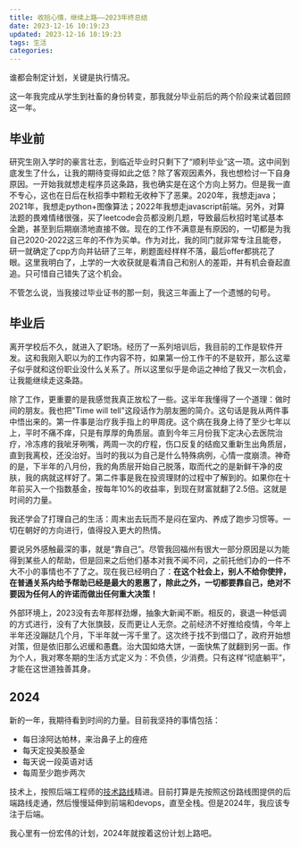 ```yaml
---
title: 收拾心情，继续上路——2023年终总结
date: 2023-12-16 10:19:23
updated: 2023-12-16 10:19:23
tags: 生活
categories:
---
```


谁都会制定计划，关键是执行情况。

这一年我完成从学生到社畜的身份转变，那我就分毕业前后的两个阶段来试着回顾这一年。

## 毕业前

研究生刚入学时的豪言壮志，到临近毕业时只剩下了“顺利毕业”这一项。这中间到底发生了什么，让我的期待变得如此之低？除了客观因素外，我也想检讨一下自身原因。一开始我就想走程序员这条路，我也确实是在这个方向上努力。但是我一直不专心，这也在日后在秋招季中颗粒无收种下了恶果。2020年，我想走java；2021年，我想走python+图像算法；2022年我想走javascript前端。另外，对算法题的畏难情绪很强，买了leetcode会员都没刷几题，导致最后秋招时笔试基本全跪，甚至到后期崩溃地直接不做。现在的工作不满意是有原因的，一切都是为我自己2020-2022这三年的不作为买单。作为对比，我的同门就非常专注且能卷，研一就确定了cpp方向并钻研了三年，刷题面经样样不落，最后offer都挑花了眼。这里我明白了，上学的一大收获就是看清自己和别人的差距，并有机会奋起直追。只可惜自己错失了这个机会。

不管怎么说，当我接过毕业证书的那一刻，我这三年画上了一个遗憾的句号。

## 毕业后

离开学校后不久，就进入了职场。经历了一系列培训后，我目前的工作是软件开发。这和我刚入职以为的工作内容不符，如果第一份工作干的不是软开，那么这辈子似乎就和这份职业没什么关系了。所以这里似乎是命运之神给了我又一次机会，让我能继续走这条路。

除了工作，更重要的是我感觉我真正放松了一些。这半年我懂得了一个道理：做时间的朋友。我也把"Time will tell"这段话作为朋友圈的简介。这句话是我从两件事中悟出来的。第一件事是治疗我手指上的甲周疣。这个病在我身上待了至少七年以上，平时不痛不痒，只是有厚厚的角质层。直到今年三月份我下定决心去医院治疗，冷冻疼的我呲牙咧嘴，两周一次的疗程，伤口反复的结痂又重新生出角质层，直到我离校，还没治好。当时的我以为自己是什么特殊病例，心情一度崩溃。神奇的是，下半年的八月份，我的角质层开始自己脱落，取而代之的是新鲜干净的皮肤，我的病就这样好了。第二件事是我在投资理财的过程中了解到的。如果你在十年前买入一个指数基金，按每年10%的收益率，到现在财富就翻了2.5倍。这就是时间的力量。

我还学会了打理自己的生活：周末出去玩而不是闷在室内、养成了跑步习惯等。一切在朝好的方向进行，值得投入更大的热情。

要说另外感触最深的事，就是“靠自己”。尽管我回福州有很大一部分原因是以为能得到某些人的帮助，但是回来之后他们基本对我不闻不问，之前托他们办的一件不大不小的事情也不了了之。现在我已经明白了：**在这个社会上，别人不给你使拌，在普通关系内给予帮助已经是最大的恩惠了，除此之外，一切都要靠自己，绝对不要因为任何人的许诺而做出任何重大决策！**

外部环境上，2023没有去年那样劲爆，抽象大新闻不断。相反的，衰退一种低调的方式进行，没有了大张旗鼓，反而更让人无奈。之前经济不好推给疫情，今年上半年还没蹦跶几个月，下半年就一泻千里了。这次终于找不到借口了，政府开始想对策，但是依旧那么迟缓和愚蠢。治大国如烙大饼，一面快焦了就翻到另一面。作为个人，我对寒冬期的生活方式定义为：不负债，少消费。只有这样“彻底躺平”，才能在这世道独善其身。

## 2024

新的一年，我期待看到时间的力量。目前我坚持的事情包括：

- 每日涂阿达帕林，来治鼻子上的痤疮
- 每天定投美股基金
- 每天说一段英语对话
- 每周至少跑步两次

技术上，按照后端工程师的[技术路线](https://roadmap.sh/backend)精进。目前打算是先按照这份路线图提供的后端路线走通，然后慢慢延伸到前端和devops，直至全栈。但是2024年，我应该专注于后端。

我心里有一份宏伟的计划，2024年就按着这份计划上路吧。